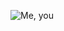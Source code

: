 ![Me, you](https://i.pinimg.com/236x/81/55/20/8155209dd36244ed70f266eb953ef8aa--john-starks-new-york-knicks.jpg)
